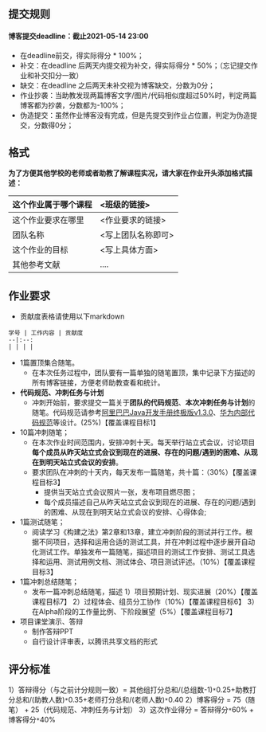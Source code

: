 ## 提交规则
#### 博客提交deadline：截止2021-05-14 23:00
- 在deadline前交，得实际得分 * 100%；
- 补交：在deadline 后两天内提交视为补交，得实际得分 * 50%；（忘记提交作业和补交扣分一致）
- 缺交：在deadline 之后两天未补交视为博客缺交，分数为0分；
- 作业抄袭：当助教发现两篇博客文字/图片/代码相似度超过50%时，判定两篇博客都为抄袭，分数都为-100%；
- 伪造提交：虽然作业博客没有完成，但是先提交到作业占位置，判定为伪造提交，分数得0分；
## 格式
**为了方便其他学校的老师或者助教了解课程实况，请大家在作业开头添加格式描述：**

| 这个作业属于哪个课程 | <班级的链接> |
| :---- | :---- |
| 这个作业要求在哪里 | <作业要求的链接> |
| 团队名称 | <写上团队名称即可> |
| 这个作业的目标 | <写上具体方面> |
| 其他参考文献 | .... |

## 作业要求
- 贡献度表格请使用以下markdown

```
学号 | 工作内容 | 贡献度
--|:--:
| | | |
```
- 1篇置顶集合随笔。
  - 在本次任务过程中，团队要有一篇单独的随笔置顶，集中记录下方描述的所有博客链接，方便老师助教查看和统计。
- **代码规范、冲刺任务与计划**
  - 冲刺开始前，要求提交一篇关于**团队的代码规范**、**本次冲刺任务与计划**的随笔。代码规范请参考[阿里巴巴Java开发手册终极版v1.3.0](https://files.cnblogs.com/files/han-1034683568/%E9%98%BF%E9%87%8C%E5%B7%B4%E5%B7%B4Java%E5%BC%80%E5%8F%91%E6%89%8B%E5%86%8C%E7%BB%88%E6%9E%81%E7%89%88v1.3.0.pdf)、[华为内部代码规范](https://wenku.baidu.com/view/32ac876a561252d380eb6e40.html)等设计。(25%)【覆盖课程目标1】
- 10篇冲刺随笔；
  - 在本次作业时间范围内，安排冲刺十天。每天举行站立式会议，讨论项目**每个成员从昨天站立式会议到现在的进展、存在的问题/遇到的困难、从现在到明天站立式会议的安排**。
  - 要求团队在冲刺的十天内，每天发布一篇随笔，共十篇：（30%）【覆盖课程目标3】
    - 提供当天站立式会议照片一张，发布项目燃尽图；
    - 每个成员描述自己从昨天站立式会议到现在的进展、存在的问题/遇到的困难、从现在到明天站立式会议的安排、心得体会;
- 1篇测试随笔；
  - 阅读学习《构建之法》第2章和13章，建立冲刺阶段的测试并行工作。根据不同项目，选择和运用合适的测试工具，并在冲刺过程中逐步展开自动化测试工作。单独发布一篇随笔，描述项目的测试工作安排、测试工具选择和运用、测试用例文档、测试体会、项目测试评述。（10%）【覆盖课程目标3】
- 1篇冲刺总结随笔；
  - 发布一篇冲刺总结随笔，描述
     1）项目预期计划、现实进展（20%）【覆盖课程目标7】
     2）过程体会、组员分工协作（10%）【覆盖课程目标6】
     3）在Alpha阶段的工作量比例、下阶段展望（5%）【覆盖课程目标7】
- 项目课堂演示、答辩
  - 制作答辩PPT
  - 自行设计评审表，以腾讯共享文档的形式

## 评分标准
1）答辩得分（与之前计分规则一致）= 其他组打分总和/(总组数-1)`*`0.25+助教打分总和/(助教人数)`*`0.35+老师打分总和/(老师人数)`*`0.40
2）博客得分 = 75（随笔） + 25（代码规范、冲刺任务与计划） 
3）这次作业得分 = 答辩得分`*`60% + 博客得分`*`40%